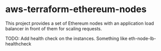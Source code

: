 # aws-terraform-ethereum-nodes

This project provides a set of Ethereum nodes with an application load balancer in front of them for scaling requests.

TODO:
Add health check on the instances. Something like eth-node-lb-healthcheck